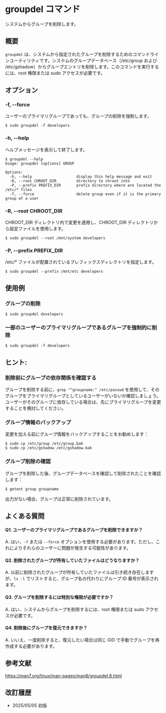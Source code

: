 # groupdel コマンド

システムからグループを削除します。

## 概要

`groupdel` は、システムから指定されたグループを削除するためのコマンドラインユーティリティです。システムのグループデータベース（/etc/group および /etc/gshadow）からグループエントリを削除します。このコマンドを実行するには、root 権限または sudo アクセスが必要です。

## オプション

### **-f, --force**

ユーザーのプライマリグループであっても、グループの削除を強制します。

```console
$ sudo groupdel -f developers
```

### **-h, --help**

ヘルプメッセージを表示して終了します。

```console
$ groupdel --help
Usage: groupdel [options] GROUP

Options:
  -h, --help                    display this help message and exit
  -R, --root CHROOT_DIR         directory to chroot into
  -P, --prefix PREFIX_DIR       prefix directory where are located the /etc/* files
  -f, --force                   delete group even if it is the primary group of a user
```

### **-R, --root CHROOT_DIR**

CHROOT_DIR ディレクトリ内で変更を適用し、CHROOT_DIR ディレクトリから設定ファイルを使用します。

```console
$ sudo groupdel --root /mnt/system developers
```

### **-P, --prefix PREFIX_DIR**

/etc/* ファイルが配置されているプレフィックスディレクトリを指定します。

```console
$ sudo groupdel --prefix /mnt/etc developers
```

## 使用例

### グループの削除

```console
$ sudo groupdel developers
```

### 一部のユーザーのプライマリグループであるグループを強制的に削除

```console
$ sudo groupdel -f developers
```

## ヒント:

### 削除前にグループの依存関係を確認する

グループを削除する前に、`grep "^groupname:" /etc/passwd` を使用して、そのグループをプライマリグループとしているユーザーがいないか確認しましょう。ユーザーがそのグループに依存している場合は、先にプライマリグループを変更することを検討してください。

### グループ情報のバックアップ

変更を加える前にグループ情報をバックアップすることをお勧めします：

```console
$ sudo cp /etc/group /etc/group.bak
$ sudo cp /etc/gshadow /etc/gshadow.bak
```

### グループ削除の確認

グループを削除した後、グループデータベースを確認して削除されたことを確認します：

```console
$ getent group groupname
```

出力がない場合、グループは正常に削除されています。

## よくある質問

#### Q1. ユーザーのプライマリグループであるグループを削除できますか？
A. はい、`-f` または `--force` オプションを使用する必要があります。ただし、これによりそれらのユーザーに問題が発生する可能性があります。

#### Q2. 削除されたグループが所有していたファイルはどうなりますか？
A. 以前に削除されたグループが所有していたファイルは引き続き存在しますが、`ls -l` でリストすると、グループ名の代わりにグループ ID 番号が表示されます。

#### Q3. グループを削除するには特別な権限が必要ですか？
A. はい、システムからグループを削除するには、root 権限または sudo アクセスが必要です。

#### Q4. 削除後にグループを復元できますか？
A. いいえ、一度削除すると、復元したい場合は同じ GID で手動でグループを再作成する必要があります。

## 参考文献

https://man7.org/linux/man-pages/man8/groupdel.8.html

## 改訂履歴

- 2025/05/05 初版